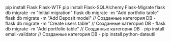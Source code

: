 pip install Flask Flask-WTF
pip install Flask-SQLAlchemy Flask-Migrate
flask db migrate -m "Initial migration"
flask db migrate -m "Add portfolio table"
flask db migrate -m "Add Deposit model"
// Созданные категория DB - flask db migrate -m "Create users table"
// Созданные категория DB - flask db migrate -m "Add portfolio table"
// Созданные категория DB - pip install email-validator
// Созданные категория DB - pip install python-dateutil

